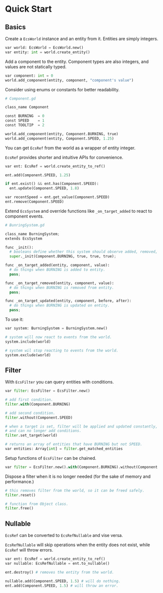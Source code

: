# Quick Start
## Basics
Create a `EcsWorld` instance and an entity from it.
Entities are simply integers.
```python
var world: EcsWorld = EcsWorld.new()
var entity: int = world.create_entity()
```

Add a component to the entity. Component types are also integers, and values are not statically typed.
```python
var component: int = 0
world.add_component(entity, component, "component's value")
```

Consider using enums or constants for better readability.
```python
# Component.gd

class_name Component

const BURNING  = 0
const SPEED    = 1
const TOOLTIP  = 2
```
```python
world.add_component(entity, Component.BURNING, true)
world.add_component(entity, Component.SPEED, 1.25)
```
You can get `EcsRef` from the world as a wrapper of entity integer.

`EcsRef` provides shorter and intuitive APIs for convenience.
```python
var ent: EcsRef = world.create_entity_to_ref()

ent.add(Component.SPEED, 1.25)

if ent.exist() && ent.has(Component.SPEED):
  ent.update(Component.SPEED, 1.8)

var recentSpeed = ent.get_value(Component.SPEED) 
ent.remove(Component.SPEED)
```

Extend `EcsSystem` and override functions like `_on_target_added` to react to component events. 
```python
# BunringSystem.gd

class_name BurningSystem;
extends EcsSystem

func _init():
  # booleans define whether this system should observe added, removed, and updated events.
  super._init(Component.BURNING, true, true, true);

func _on_target_added(entity, component, value):
  # do things when BURNING is added to entity.
  pass;

func _on_target_removed(entity, component, value):
  # do things when BURNING is removed from entity.
  pass;

func _on_target_updated(entity, component, before, after):
  # do things when BURNING is updated on entity.
  pass;
```
To use it:
```python
var system: BurningSystem = BurningSystem.new()

# system will now react to events from the world.
system.include(world)

# system wil stop reacting to events from the world.
system.exclude(world)
```
## Filter
With `EcsFilter` you can query entities with conditions.
```python
var filter: EcsFilter = EcsFilter.new()

# add first condition.
filter.with(Component.BURNING)

# add second condition.
filter.without(Component.SPEED)

# when a target is set, filter will be applied and updated constantly,
# and can no longer add conditions.
filter.set_target(world)

# returns an array of entities that have BURNING but not SPEED.
var entities: Array[int] = filter.get_matched_entities
```

Setup functions of `EcsFilter` can be chained.
```python
var filter = EcsFilter.new().with(Component.BURNING).without(Component.SPEED).set_target(world)
```

Dispose a filter when it is no longer needed (for the sake of memory and performance.)
```python
# this removes filter from the world, so it can be freed safely.
filter.reset()

# function from Object class.
filter.free()
```
## Nullable
`EcsRef` can be converted to `EcsRefNullable` and vise versa.

`EcsRefNullable` will skip operations when the entity does not exist, while `EcsRef` will throw errors.
```python
var ent: EcsRef = world.create_entity_to_ref()
var nullable: EcsRefNullable = ent.to_nullable()

ent.destroy() # removes the entity from the world.

nullable.add(Component.SPEED, 1.5) # will do nothing.
ent.add(Component.SPEED, 1.5) # will throw an error.
```
